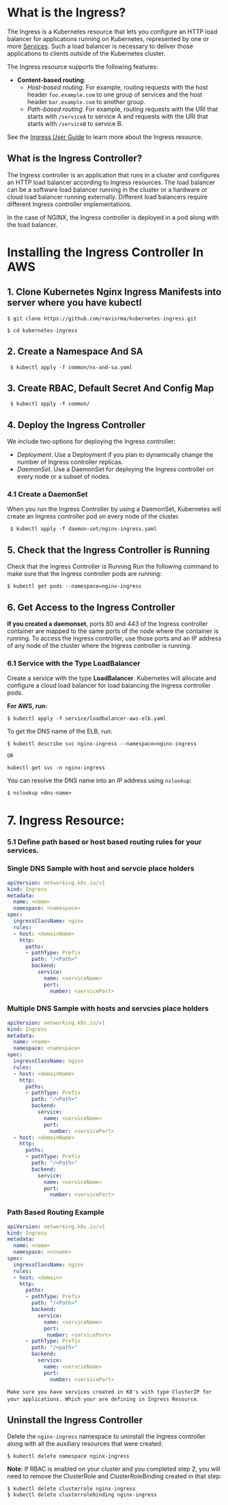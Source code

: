 # What is the Ingress?

The Ingress is a Kubernetes resource that lets you configure an HTTP load balancer for applications running on Kubernetes, represented by one or more [Services](https://kubernetes.io/docs/concepts/services-networking/service/). Such a load balancer is necessary to deliver those applications to clients outside of the Kubernetes cluster.

The Ingress resource supports the following features:
* **Content-based routing**:
    * *Host-based routing*. For example, routing requests with the host header `foo.example.com` to one group of services and the host header `bar.example.com` to another group.
    * *Path-based routing*. For example, routing requests with the URI that starts with `/serviceA` to service A and requests with the URI that starts with `/serviceB` to service B.

See the [Ingress User Guide](http://kubernetes.io/docs/user-guide/ingress/) to learn more about the Ingress resource.

## What is the Ingress Controller?

The Ingress controller is an application that runs in a cluster and configures an HTTP load balancer according to Ingress resources. The load balancer can be a software load balancer running in the cluster or a hardware or cloud load balancer running externally. Different load balancers require different Ingress controller implementations. 

In the case of NGINX, the Ingress controller is deployed in a pod along with the load balancer.


# Installing the Ingress Controller In AWS 

## 1. Clone Kubernetes Nginx Ingress Manifests into server where you have kubectl

```
$ git clone https://github.com/ravisrma/kubernetes-ingress.git

$ cd kubernetes-ingress
```
## 2. Create a Namespace And SA

```
 $ kubectl apply -f common/ns-and-sa.yaml
```
## 3. Create RBAC, Default Secret And Config Map

```
 $ kubectl apply -f common/
```

## 4. Deploy the Ingress Controller

We include two options for deploying the Ingress controller:
 * *Deployment*. Use a Deployment if you plan to dynamically change the number of Ingress controller replicas.
 * *DaemonSet*. Use a DaemonSet for deploying the Ingress controller on every node or a subset of nodes.

### 4.1 Create a DaemonSet

When you run the Ingress Controller by using a DaemonSet, Kubernetes will create an Ingress controller pod on every node of the cluster.

```
 $ kubectl apply -f daemon-set/nginx-ingress.yaml
 ```

## 5. Check that the Ingress Controller is Running

Check that the Ingress Controller is Running
Run the following command to make sure that the Ingress controller pods are running:
```
$ kubectl get pods --namespace=nginx-ingress
```

## 6. Get Access to the Ingress Controller

 **If you created a daemonset**, ports 80 and 443 of the Ingress controller container are mapped to the same ports of the node where the container is running. To access the Ingress controller, use those ports and an IP address of any node of the cluster where the Ingress controller is running.


### 6.1 Service with the Type LoadBalancer

 Create a service with the type **LoadBalancer**. Kubernetes will allocate and configure a cloud load balancer for load balancing the Ingress controller pods.

**For AWS, run:**
```
$ kubectl apply -f service/loadbalancer-aws-elb.yaml
```

To get the DNS name of the ELB, run:
```
$ kubectl describe svc nginx-ingress --namespace=nginx-ingress
```

`OR`

```
kubectl get svc -n nginx-ingress 
```

You can resolve the DNS name into an IP address using `nslookup`:
```
$ nslookup <dns-name>
```


# 7. Ingress Resource:

### 5.1 Define path based or host based routing rules for your services.

### Single DNS Sample with host and servcie place holders
``` yaml
apiVersion: networking.k8s.io/v1
kind: Ingress
metadata:
  name: <name>
  namespace: <namespace>
spec:
  ingressClassName: nginx
  rules:
  - host: <domainName>
    http:
      paths:
      - pathType: Prefix
        path: "/<Path>"
        backend:
          service:
            name: <serviceName>
            port:
              number: <servicePort>
``` 

### Multiple DNS Sample with hosts and servcies place holders
``` yaml
apiVersion: networking.k8s.io/v1
kind: Ingress
metadata:
  name: <name>
  namespace: <namespace>
spec:
  ingressClassName: nginx
  rules:
  - host: <domainName>
    http:
      paths:
      - pathType: Prefix
        path: "/<Path>"
        backend:
          service:
            name: <serviceName>
            port:
              number: <servicePort>
  - host: <domainName>
    http:
      paths:
      - pathType: Prefix
        path: "/<Path>"
        backend:
          service:
            name: <serviceName>
            port:
              number: <servicePort>	
``` 		  

### Path Based Routing Example
``` yaml		  
apiVersion: networking.k8s.io/v1
kind: Ingress
metadata:
  name: <name>
  namespace: <nsname>
spec:
  ingressClassName: nginx
  rules:
  - host: <domain>
    http:
      paths:
      - pathType: Prefix
        path: "/<Path>"
        backend:
          service:
            name: <serviceName>
            port:
             number: <servicePort>
      - pathType: Prefix
        path: "/<path>"
        backend:
          service:
            name: <servcieName>
            port:
              number: <servicePort>
``` 


`Make sure you have services created in K8's with type ClusterIP for your applications. Which your are defining in Ingress Resource`.

## Uninstall the Ingress Controller

 Delete the `nginx-ingress` namespace to uninstall the Ingress controller along with all the auxiliary resources that were created:
 ```
 $ kubectl delete namespace nginx-ingress
 ```

 **Note**: If RBAC is enabled on your cluster and you completed step 2, you will need to remove the ClusterRole and ClusterRoleBinding created in that step:

 ```
 $ kubectl delete clusterrole nginx-ingress
 $ kubectl delete clusterrolebinding nginx-ingress
 ```
